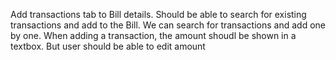 Add transactions tab to Bill details.
Should be able to search for existing transactions and add to the Bill. We can search for transactions and add one by one.
When adding a transaction, the amount shoudl be shown in a textbox. But user should be able to edit amount
